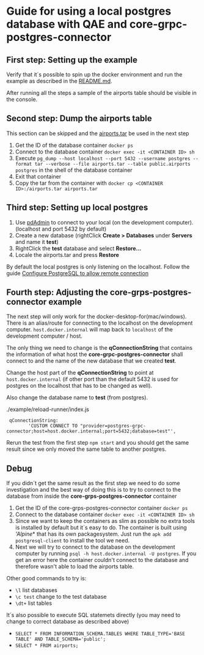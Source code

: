 # Guide for using a local postgres database with QAE and core-grpc-postgres-connector

## First step: Setting up the example

Verify that it´s possible to spin up the docker environment and run the example as described in the [README.md](./README.md).

After running all the steps a sample of the airports table should be visible in the console.

## Second step: Dump the airports table

This section can be skipped and the [airports.tar](./example/postgres-image/airports.tar) be used in the next step

1. Get the ID of the database container `docker ps`
2. Connect to the database container `docker exec -it <CONTAINER ID> sh`
3. Execute `pg_dump --host localhost --port 5432 --username postgres --format tar --verbose --file airports.tar --table public.airports postgres` in the shell of the database container
4. Exit that container
5. Copy the tar from the container with `docker cp <CONTAINER ID>:/airports.tar airports.tar`

## Third step: Setting up local postgres

1. Use [pdAdmin](https://www.pgadmin.org/) to connect to your local (on the development computer). (localhost and port 5432 by default)
2. Create a new database (rightClick **Create > Databases** under **Servers** and name it **test**)
3. RightClick the **test** database and select **Restore...**
4. Locale the airports.tar and press **Restore**

By default the local postgres is only listening on the localhost. Follow the guide [Configure PostgreSQL to allow remote connection](https://blog.bigbinary.com/2016/01/23/configure-postgresql-to-allow-remote-connection.html)

## Fourth step: Adjusting the core-grps-postgres-connector example

The next step will only work for the docker-desktop-for(mac/windows). There is an alias/route for connecting to the localhost on the development computer. `host.docker.internal` will map back to `localhost` of the development computer / host.

The only thing we need to change is the **qConnectionString** that contains the information of what host the **core-grpc-postgres-connector** shall connect to and the name of the new database that we created **test**.

Change the host part of the **qConnectionString** to point at `host.docker.internal` (if other port than the default 5432 is used for postgres on the localhost that has to be changed as well).

Also change the database name to **test** (from postgres).

./example/reload-runner/index.js
```
 qConnectionString:
        'CUSTOM CONNECT TO "provider=postgres-grpc-connector;host=host.docker.internal;port=5432;database=test"',
```

Rerun the test from the first step `npm start` and you should get the same result since we only moved the same table to another postgres.

## Debug
If you didn´t get the same result as the first step we need to do some investigation and the best way of doing this is to try to connect to the database from inside the **core-grps-postgres-connector** container

1. Get the ID of the core-grps-postgres-connector container `docker ps`
2. Connect to the database container `docker exec -it <CONTAINER ID> sh`
3. Since we want to keep the containers as slim as possible no extra tools is installed by default but it´s easy to do. The container is built using *'Alpine** that has its own packagesystem. Just run the `apk add postgresql-client` to install the tool we need.
4. Next we will try to connect to the database on the development computer by running `psql -h host.docker.internal -U postgres`. If you get an error here the container couldn't connect to the database and therefore wasn't able to load the airports table.

Other good commands to try is:
- `\l` list databases
- `\c test`  change to the test database
- `\dt+` list tables

It´s also possible to execute SQL statemets directly (you may need to change to correct database as described above)
- `SELECT * FROM INFORMATION_SCHEMA.TABLES WHERE TABLE_TYPE='BASE TABLE' AND TABLE_SCHEMA='public';`
- `SELECT * FROM airports;`
